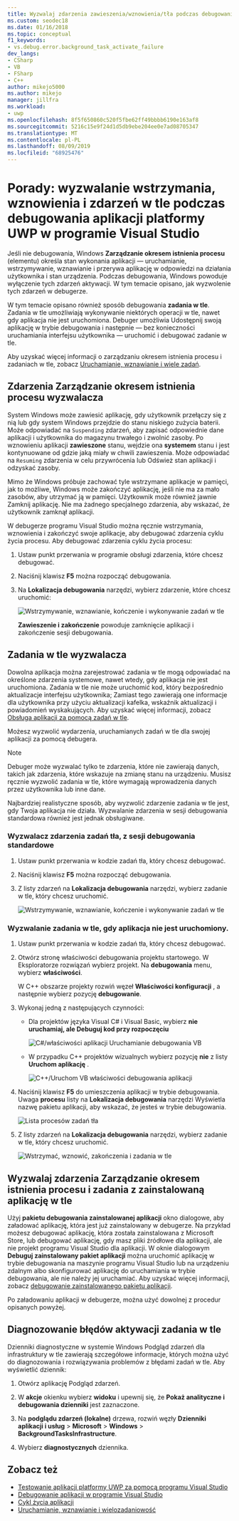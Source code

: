 ```yaml
---
title: Wyzwalaj zdarzenia zawieszenia/wznowienia/tła podczas debugowania platformy UWP
ms.custom: seodec18
ms.date: 01/16/2018
ms.topic: conceptual
f1_keywords:
- vs.debug.error.background_task_activate_failure
dev_langs:
- CSharp
- VB
- FSharp
- C++
author: mikejo5000
ms.author: mikejo
manager: jillfra
ms.workload:
- uwp
ms.openlocfilehash: 8f5f650860c520f5fbe62ff49bbbb6190e163af8
ms.sourcegitcommit: 5216c15e9f24d1d5db9ebe204ee0e7ad08705347
ms.translationtype: MT
ms.contentlocale: pl-PL
ms.lasthandoff: 08/09/2019
ms.locfileid: "68925476"
---
```

# <a name="how-to-trigger-suspend-resume-and-background-events-while-debugging-uwp-apps-in-visual-studio"></a>Porady: wyzwalanie wstrzymania, wznowienia i zdarzeń w tle podczas debugowania aplikacji platformy UWP w programie Visual Studio

Jeśli nie debugowania, Windows **Zarządzanie okresem istnienia procesu** (elementu) określa stan wykonania aplikacji — uruchamianie, wstrzymywanie, wznawianie i przerywa aplikację w odpowiedzi na działania użytkownika i stan urządzenia. Podczas debugowania, Windows powoduje wyłączenie tych zdarzeń aktywacji. W tym temacie opisano, jak wyzwolenie tych zdarzeń w debugerze.

W tym temacie opisano również sposób debugowania **zadania w tle**. Zadania w tle umożliwiają wykonywanie niektórych operacji w tle, nawet gdy aplikacja nie jest uruchomiona. Debuger umożliwia Udostępnij swoją aplikację w trybie debugowania i następnie — bez konieczności uruchamiania interfejsu użytkownika — uruchomić i debugować zadanie w tle.

Aby uzyskać więcej informacji o zarządzaniu okresem istnienia procesu i zadaniach w tle, zobacz [Uruchamianie, wznawianie i wiele zadań](/windows/uwp/launch-resume/index).

## <a name="BKMK_Trigger_Process_Lifecycle_Management_events"></a> Zdarzenia Zarządzanie okresem istnienia procesu wyzwalacza
 System Windows może zawiesić aplikację, gdy użytkownik przełączy się z nią lub gdy system Windows przejdzie do stanu niskiego zużycia baterii. Może odpowiadać na `Suspending` zdarzeń, aby zapisać odpowiednie dane aplikacji i użytkownika do magazynu trwałego i zwolnić zasoby. Po wznowieniu aplikacji **zawieszone** stanu, wejdzie ona **systemem** stanu i jest kontynuowane od gdzie jaką miały w chwili zawieszenia. Może odpowiadać na `Resuming` zdarzenia w celu przywrócenia lub Odśwież stan aplikacji i odzyskać zasoby.

 Mimo że Windows próbuje zachować tyle wstrzymane aplikacje w pamięci, jak to możliwe, Windows może zakończyć aplikację, jeśli nie ma za mało zasobów, aby utrzymać ją w pamięci. Użytkownik może również jawnie Zamknij aplikację. Nie ma żadnego specjalnego zdarzenia, aby wskazać, że użytkownik zamknął aplikacji.

 W debugerze programu Visual Studio można ręcznie wstrzymania, wznowienia i zakończyć swoje aplikacje, aby debugować zdarzenia cyklu życia procesu. Aby debugować zdarzenia cyklu życia procesu:

1. Ustaw punkt przerwania w programie obsługi zdarzenia, które chcesz debugować.

2. Naciśnij klawisz **F5** można rozpocząć debugowania.

3. Na **Lokalizacja debugowania** narzędzi, wybierz zdarzenie, które chcesz uruchomić:

     ![Wstrzymywanie, wznawianie, kończenie i wykonywanie zadań w tle](../debugger/media/dbg_suspendresumebackground.png)

     **Zawieszenie i zakończenie** powoduje zamknięcie aplikacji i zakończenie sesji debugowania.

## <a name="BKMK_Trigger_background_tasks"></a> Zadania w tle wyzwalacza
 Dowolna aplikacja można zarejestrować zadania w tle mogą odpowiadać na określone zdarzenia systemowe, nawet wtedy, gdy aplikacja nie jest uruchomiona. Zadania w tle nie może uruchomić kod, który bezpośrednio aktualizacje interfejsu użytkownika; Zamiast tego zawierają one informacje dla użytkownika przy użyciu aktualizacji kafelka, wskaźnik aktualizacji i powiadomień wyskakujących. Aby uzyskać więcej informacji, zobacz [Obsługa aplikacji za pomocą zadań w tle](https://msdn.microsoft.com/library/4c7bb148-eb1f-4640-865e-41f627a46e8e).

 Możesz wyzwolić wydarzenia, uruchamianych zadań w tle dla swojej aplikacji za pomocą debugera.

> [!NOTE]
> Debuger może wyzwalać tylko te zdarzenia, które nie zawierają danych, takich jak zdarzenia, które wskazuje na zmianę stanu na urządzeniu. Musisz ręcznie wyzwolić zadania w tle, które wymagają wprowadzenia danych przez użytkownika lub inne dane.

 Najbardziej realistyczne sposób, aby wyzwolić zdarzenie zadania w tle jest, gdy Twoja aplikacja nie działa. Wyzwalanie zdarzenia w sesji debugowania standardowa również jest jednak obsługiwane.

### <a name="BKMK_Trigger_a_background_task_event_from_a_standard_debug_session"></a> Wyzwalacz zdarzenia zadań tła, z sesji debugowania standardowe

1. Ustaw punkt przerwania w kodzie zadań tła, który chcesz debugować.

2. Naciśnij klawisz **F5** można rozpocząć debugowania.

3. Z listy zdarzeń na **Lokalizacja debugowania** narzędzi, wybierz zadanie w tle, który chcesz uruchomić.

     ![Wstrzymywanie, wznawianie, kończenie i wykonywanie zadań w tle](../debugger/media/dbg_suspendresumebackground.png)

### <a name="BKMK_Trigger_a_background_task_when_the_app_is_not_running"></a> Wyzwalanie zadania w tle, gdy aplikacja nie jest uruchomiony.

1. Ustaw punkt przerwania w kodzie zadań tła, który chcesz debugować.

2. Otwórz stronę właściwości debugowania projektu startowego. W Eksploratorze rozwiązań wybierz projekt. Na **debugowania** menu, wybierz **właściwości**.

     W C++ obszarze projekty rozwiń węzeł **Właściwości konfiguracji** , a następnie wybierz pozycję **debugowanie**.

3. Wykonaj jedną z następujących czynności:

    - Dla projektów języka Visual C# i Visual Basic, wybierz **nie uruchamiaj, ale Debuguj kod przy rozpoczęciu**

         ![C&#35;&#47;właściwości aplikacji Uruchamianie debugowania VB](../debugger/media/dbg_csvb_dontlaunchapp.png "DBG_CsVb_DontLaunchApp")

    - W przypadku C++ projektów wizualnych wybierz pozycję **nie** z listy **Uruchom aplikację** .

         ![C&#43;&#43;&#47;Uruchom VB właściwości debugowania aplikacji](../debugger/media/dbg_cppjs_dontlaunchapp.png "DBG_CppJs_DontLaunchApp")

4. Naciśnij klawisz **F5** do umieszczenia aplikacji w trybie debugowania. Uwaga **procesu** listy na **Lokalizacja debugowania** narzędzi Wyświetla nazwę pakietu aplikacji, aby wskazać, że jesteś w trybie debugowania.

     ![Lista procesów zadań tła](../debugger/media/dbg_backgroundtask_processlist.png "DBG_BackgroundTask_ProcessList")

5. Z listy zdarzeń na **Lokalizacja debugowania** narzędzi, wybierz zadanie w tle, który chcesz uruchomić.

     ![Wstrzymać, wznowić, zakończenia i zadania w tle](../debugger/media/dbg_suspendresumebackground.png "DBG_SuspendResumeBackground")

## <a name="BKMK_Trigger_Process_Lifetime_Management_events_and_background_tasks_from_an_installed_app"></a> Wyzwalaj zdarzenia Zarządzanie okresem istnienia procesu i zadania z zainstalowaną aplikację w tle
 Użyj **pakietu debugowania zainstalowanej aplikacji** okno dialogowe, aby załadować aplikację, która jest już zainstalowany w debugerze. Na przykład możesz debugować aplikację, która została zainstalowana z Microsoft Store, lub debugować aplikację, gdy masz pliki źródłowe dla aplikacji, ale nie projekt programu Visual Studio dla aplikacji. W oknie dialogowym **Debuguj zainstalowany pakiet aplikacji** można uruchomić aplikację w trybie debugowania na maszynie programu Visual Studio lub na urządzeniu zdalnym albo skonfigurować aplikację do uruchamiania w trybie debugowania, ale nie należy jej uruchamiać. Aby uzyskać więcej informacji, zobacz [debugowanie zainstalowanego pakietu aplikacji](../debugger/debug-installed-app-package.md).

 Po załadowaniu aplikacji w debugerze, można użyć dowolnej z procedur opisanych powyżej.

## <a name="BKMK_Diagnosing_background_task_activation_errors"></a> Diagnozowanie błędów aktywacji zadania w tle
 Dzienniki diagnostyczne w systemie Windows Podgląd zdarzeń dla infrastruktury w tle zawierają szczegółowe informacje, których można użyć do diagnozowania i rozwiązywania problemów z błędami zadań w tle. Aby wyświetlić dziennik:

1. Otwórz aplikację Podgląd zdarzeń.

2. W **akcje** okienku wybierz **widoku** i upewnij się, że **Pokaż analityczne i debugowania dzienniki** jest zaznaczone.

3. Na **podglądu zdarzeń (lokalne)** drzewa, rozwiń węzły **Dzienniki aplikacji i usług** > **Microsoft** > **Windows**   >  **BackgroundTasksInfrastructure**.

4. Wybierz **diagnostycznych** dziennika.

## <a name="see-also"></a>Zobacz też
- [Testowanie aplikacji platformy UWP za pomocą programu Visual Studio](../test/testing-store-apps-with-visual-studio.md)
- [Debugowanie aplikacji w programie Visual Studio](/visualstudio/debugger/debugging-windows-store-and-windows-universal-apps)
- [Cykl życia aplikacji](/windows/uwp/launch-resume/app-lifecycle)
- [Uruchamianie, wznawianie i wielozadaniowość](/windows/uwp/launch-resume/index)